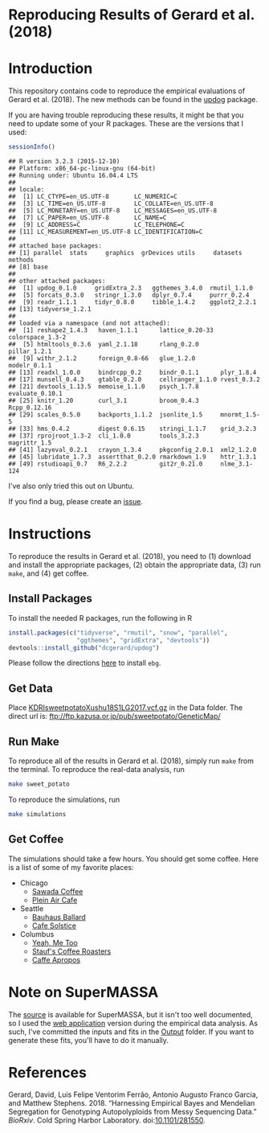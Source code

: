 Reproducing Results of Gerard et al. (2018)
================

Introduction
============

This repository contains code to reproduce the empirical evaluations of Gerard et al. (2018). The new methods can be found in the [updog](https://github.com/dcgerard/updog) package.

If you are having trouble reproducing these results, it might be that you need to update some of your R packages. These are the versions that I used:

``` r
sessionInfo()
```

    ## R version 3.2.3 (2015-12-10)
    ## Platform: x86_64-pc-linux-gnu (64-bit)
    ## Running under: Ubuntu 16.04.4 LTS
    ## 
    ## locale:
    ##  [1] LC_CTYPE=en_US.UTF-8       LC_NUMERIC=C              
    ##  [3] LC_TIME=en_US.UTF-8        LC_COLLATE=en_US.UTF-8    
    ##  [5] LC_MONETARY=en_US.UTF-8    LC_MESSAGES=en_US.UTF-8   
    ##  [7] LC_PAPER=en_US.UTF-8       LC_NAME=C                 
    ##  [9] LC_ADDRESS=C               LC_TELEPHONE=C            
    ## [11] LC_MEASUREMENT=en_US.UTF-8 LC_IDENTIFICATION=C       
    ## 
    ## attached base packages:
    ## [1] parallel  stats     graphics  grDevices utils     datasets  methods  
    ## [8] base     
    ## 
    ## other attached packages:
    ##  [1] updog_0.1.0     gridExtra_2.3   ggthemes_3.4.0  rmutil_1.1.0   
    ##  [5] forcats_0.3.0   stringr_1.3.0   dplyr_0.7.4     purrr_0.2.4    
    ##  [9] readr_1.1.1     tidyr_0.8.0     tibble_1.4.2    ggplot2_2.2.1  
    ## [13] tidyverse_1.2.1
    ## 
    ## loaded via a namespace (and not attached):
    ##  [1] reshape2_1.4.3   haven_1.1.1      lattice_0.20-33  colorspace_1.3-2
    ##  [5] htmltools_0.3.6  yaml_2.1.18      rlang_0.2.0      pillar_1.2.1    
    ##  [9] withr_2.1.2      foreign_0.8-66   glue_1.2.0       modelr_0.1.1    
    ## [13] readxl_1.0.0     bindrcpp_0.2     bindr_0.1.1      plyr_1.8.4      
    ## [17] munsell_0.4.3    gtable_0.2.0     cellranger_1.1.0 rvest_0.3.2     
    ## [21] devtools_1.13.5  memoise_1.1.0    psych_1.7.8      evaluate_0.10.1 
    ## [25] knitr_1.20       curl_3.1         broom_0.4.3      Rcpp_0.12.16    
    ## [29] scales_0.5.0     backports_1.1.2  jsonlite_1.5     mnormt_1.5-5    
    ## [33] hms_0.4.2        digest_0.6.15    stringi_1.1.7    grid_3.2.3      
    ## [37] rprojroot_1.3-2  cli_1.0.0        tools_3.2.3      magrittr_1.5    
    ## [41] lazyeval_0.2.1   crayon_1.3.4     pkgconfig_2.0.1  xml2_1.2.0      
    ## [45] lubridate_1.7.3  assertthat_0.2.0 rmarkdown_1.9    httr_1.3.1      
    ## [49] rstudioapi_0.7   R6_2.2.2         git2r_0.21.0     nlme_3.1-124

I've also only tried this out on Ubuntu.

If you find a bug, please create an [issue](https://github.com/dcgerard/reproduce_genotyping/issues).

Instructions
============

To reproduce the results in Gerard et al. (2018), you need to (1) download and install the appropriate packages, (2) obtain the appropriate data, (3) run `make`, and (4) get coffee.

Install Packages
----------------

To install the needed R packages, run the following in R

``` r
install.packages(c("tidyverse", "rmutil", "snow", "parallel", 
                   "ggthemes", "gridExtra", "devtools"))
devtools::install_github("dcgerard/updog")
```

Please follow the directions [here](https://github.com/pblischak/polyploid-genotyping/tree/master/ebg) to install `ebg`.

Get Data
--------

Place [KDRIsweetpotatoXushu18S1LG2017.vcf.gz](http://sweetpotato-garden.kazusa.or.jp/) in the Data folder. The direct url is: <ftp://ftp.kazusa.or.jp/pub/sweetpotato/GeneticMap/>

Run Make
--------

To reproduce all of the results in Gerard et al. (2018), simply run `make` from the terminal. To reproduce the real-data analysis, run

``` bash
make sweet_potato
```

To reproduce the simulations, run

``` bash
make simulations
```

Get Coffee
----------

The simulations should take a few hours. You should get some coffee. Here is a list of some of my favorite places:

-   Chicago
    -   [Sawada Coffee](https://www.yelp.com/biz/sawada-coffee-chicago)
    -   [Plein Air Cafe](https://www.yelp.com/biz/plein-air-cafe-and-eatery-chicago-2)
-   Seattle
    -   [Bauhaus Ballard](https://www.yelp.com/biz/bauhaus-ballard-seattle)
    -   [Cafe Solstice](https://www.yelp.com/biz/cafe-solstice-seattle)
-   Columbus
    -   [Yeah, Me Too](https://www.yelp.com/biz/yeah-me-too-columbus)
    -   [Stauf's Coffee Roasters](https://www.yelp.com/biz/staufs-coffee-roasters-columbus-2)
    -   [Caffe Apropos](https://www.yelp.com/biz/caff%C3%A9-apropos-columbus-2)

Note on SuperMASSA
==================

The [source](https://bitbucket.org/orserang/supermassa) is available for SuperMASSA, but it isn't too well documented, so I used the [web application](http://statgen.esalq.usp.br/SuperMASSA/) version during the empirical data analysis. As such, I've committed the inputs and fits in the [Output](https://github.com/dcgerard/reproduce_genotyping/tree/master/Output/supermassa_formatted_data) folder. If you want to generate these fits, you'll have to do it manually.

References
==========

Gerard, David, Luis Felipe Ventorim Ferrão, Antonio Augusto Franco Garcia, and Matthew Stephens. 2018. “Harnessing Empirical Bayes and Mendelian Segregation for Genotyping Autopolyploids from Messy Sequencing Data.” *BioRxiv*. Cold Spring Harbor Laboratory. doi:[10.1101/281550](https://doi.org/10.1101/281550).
